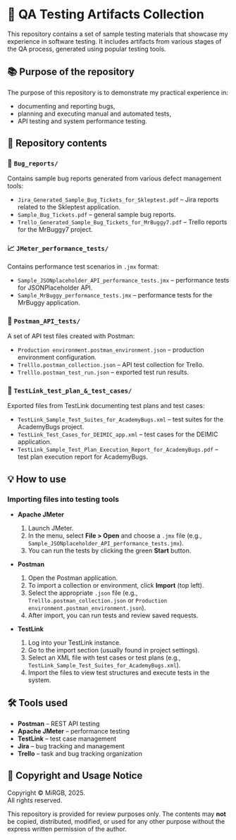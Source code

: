 # 📂 QA Testing Artifacts Collection

This repository contains a set of sample testing materials that showcase my experience in software testing. It includes artifacts from various stages of the QA process, generated using popular testing tools.

## 📚 Purpose of the repository

The purpose of this repository is to demonstrate my practical experience in:
- documenting and reporting bugs,
- planning and executing manual and automated tests,
- API testing and system performance testing.

## 🧰 Repository contents

### 📄 `Bug_reports/`
Contains sample bug reports generated from various defect management tools:
- `Jira_Generated_Sample_Bug_Tickets_for_Skleptest.pdf` – Jira reports related to the Skleptest application.
- `Sample_Bug_Tickets.pdf` – general sample bug reports.
- `Trello_Generated_Sample_Bug_Tickets_for_MrBuggy7.pdf` – Trello reports for the MrBuggy7 project.

### 📈 `JMeter_performance_tests/`
Contains performance test scenarios in `.jmx` format:
- `Sample_JSONplaceholder_API_performance_tests.jmx` – performance tests for JSONPlaceholder API.
- `Sample_MrBuggy_performance_tests.jmx` – performance tests for the MrBuggy application.

### 🔌 `Postman_API_tests/`
A set of API test files created with Postman:
- `Production environment.postman_environment.json` – production environment configuration.
- `Trelllo.postman_collection.json` – API test collection for Trello.
- `Trelllo.postman_test_run.json` – exported test run results.

### 📝 `TestLink_test_plan_&_test_cases/`
Exported files from TestLink documenting test plans and test cases:
- `TestLink_Sample_Test_Suites_for_AcademyBugs.xml` – test suites for the AcademyBugs project.
- `TestLink_Test_Cases_for_DEIMIC_app.xml` – test cases for the DEIMIC application.
- `TestLink_Sample_Test_Plan_Execution_Report_for_AcademyBugs.pdf` – test plan execution report for AcademyBugs.

## 💡 How to use

### Importing files into testing tools

- **Apache JMeter**  
  1. Launch JMeter.  
  2. In the menu, select **File > Open** and choose a `.jmx` file (e.g., `Sample_JSONplaceholder_API_performance_tests.jmx`).  
  3. You can run the tests by clicking the green **Start** button.

- **Postman**  
  1. Open the Postman application.  
  2. To import a collection or environment, click **Import** (top left).  
  3. Select the appropriate `.json` file (e.g., `Trelllo.postman_collection.json` or `Production environment.postman_environment.json`).  
  4. After import, you can run tests and review saved requests.

- **TestLink**  
  1. Log into your TestLink instance.  
  2. Go to the import section (usually found in project settings).  
  3. Select an XML file with test cases or test plans (e.g., `TestLink_Sample_Test_Suites_for_AcademyBugs.xml`).  
  4. Import the files to view test structures and execute tests in the system.

## 🛠️ Tools used

- **Postman** – REST API testing  
- **Apache JMeter** – performance testing  
- **TestLink** – test case management  
- **Jira** – bug tracking and management  
- **Trello** – task and bug tracking organization

## 📜 Copyright and Usage Notice

Copyright © MiRGB, 2025.  
All rights reserved.

This repository is provided for review purposes only. The contents may **not** be copied, distributed, modified, or used for any other purpose without the express written permission of the author.
